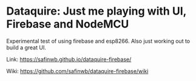 # Dataquire: Just me playing with UI, Firebase and NodeMCU
Experimental test of using firebase and esp8266. Also just working out to build a great UI.

Link: https://safinwb.github.io/dataquire-firebase/

Wiki: https://github.com/safinwb/dataquire-firebase/wiki
